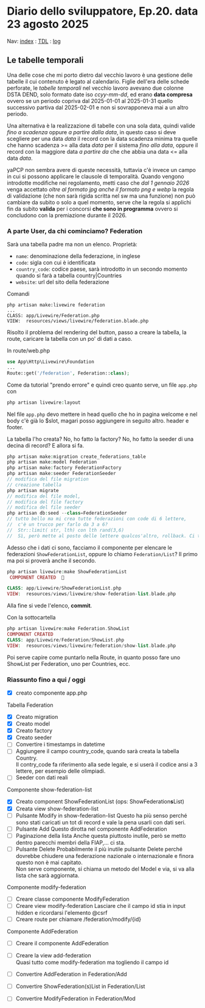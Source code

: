 # Diario dello sviluppatore, Ep.20. data 23 agosto 2025

Nav: [index](../index.md) : [TDL](../TDL.md) : [log](../../storage/logs/laravel.log)

## Le tabelle temporali

Una delle cose che mi porto dietro dal vecchio lavoro è una gestione
delle tabelle il cui contenuto è legato al calendario. Figlie dell'era
delle schede perforate, le *tabelle temporali* nel vecchio lavoro avevano
due colonne DSTA DEND, solo formato date iso *ccyy-mm-dd*, ed erano
**data compresa** ovvero se un periodo copriva dal 2025-01-01 al 2025-01-31
quello successivo partiva dal 2025-02-01 e non si sovrapponeva
mai a un altro periodo.

Una alternativa è la realizzazione di tabelle con una sola data,
quindi valide *fino a scadenza* oppure *a partire dalla data*, in questo caso
si deve scegliere per una data *data* il record con la data scadenza
minima tra quelle che hanno scadenza >= alla data *data* per il sistema
*fino alla data*, oppure il record con la maggiore data *a partire da*
che che abbia una data <= alla data *data*.

yaPCP non sembra avere di queste necessità, tuttavia
c'è invece un campo in cui si possono applicare le clausole
di temporalità. Quando vengono introdotte modifiche nei regolamento,
metti caso che *dal 1 gennaio 2026* venga accettato *oltre al formato jpg
anche il formato png e webp* la regola di validazione (che non sarà rigida scritta nel sw ma una funzione) non può cambiare da subito o
solo a quel momento, serve che la regola si applichi fin da subito
**valida** per i concorsi **che sono in programma** ovvero si concludono
con la premiazione durante il 2026.

### A parte User, da chi cominciamo? Federation

Sarà una tabella padre ma non un elenco. Proprietà:

- `name`: denominazione della federazione, in inglese
- `code`: sigla con cui è identificata
- `country_code`: codice paese,
  sarà introdotto in un secondo momento quando si farà
  a tabella country|Countries
- `website`: url del sito della federazione

Comandi

```text
php artisan make:livewire federation
...
CLASS: app/Livewire/Federation.php
VIEW:  resources/views/livewire/federation.blade.php
```

Risolto il problema del rendering del button,
passo a creare la tabella, la route, caricare la
tabella con un po' di dati a caso.

In route/web.php

```php
use App\Http\Livewire\Foundation 
...
Route::get('/federation', Federation::class);
```

Come da tutorial "prendo errore" e quindi creo quanto serve, un file `app.php` con

```php
php artisan livewire:layout
```

Nel file `app.php` devo mettere in head quello che ho in pagina welcome e nel body c'è già lo $slot, magari posso aggiungere in seguito altro. header e footer.

La tabella l'ho creata? No, ho fatto la factory? No, ho fatto la seeder di una decina di record? E allora si fa.

```php
php artisan make:migration create_federations_table
php artisan make:model Federation
php artisan make:factory FederationFactory
php artisan make:seeder FederationSeeder
// modifica del file migration
// creazione tabella
php artisan migrate
// modifica del file model, 
// modifica del file factory
// modifica del file seeder
php artisan db:seed --class=FederationSeeder
// tutto bello ma mi crea tutte federazioni con code di 6 lettere, 
//  c'è un trucco per farlo da 3 a 6? 
//  Str::limit( str, lth) con lth rand(3,6) 
//  Sì, però mette al posto delle lettere qualcos'altro, rollback. Ci teniamo le 6.
```

Adesso che i dati ci sono, facciamo il componente per
elencare le federazioni `ShowFederationList`, oppure lo chiamo
`Federation/List`? Il primo ma poi si proverà anche il secondo.

```php
php artisan livewire:make ShowFederationList
 COMPONENT CREATED  🤙

CLASS: app/Livewire/ShowFederationList.php
VIEW:  resources/views/livewire/show-federation-list.blade.php
```

Alla fine si vede l'elenco, **commit**.

Con la sottocartella

```php
php artisan livewire:make Federation.ShowList
COMPONENT CREATED 
CLASS: app/Livewire/Federation/ShowList.php
VIEW:  resources/views/livewire/federation/show-list.blade.php
```

Poi serve capire come puntarlo nella Route, in quanto posso fare
uno ShowList per Federation, uno per Countries, ecc.

### Riassunto fino a qui / oggi

- [x] creato componente app.php

Tabella Federation

- [x] Creato migration
- [x] Creato model
- [x] Creato factory
- [x] Creato seeder
- [ ] Convertire i timestamps in datetime
- [ ] Aggiungere il campo country_code, quando sarà creata la tabella Country.  
Il contry_code fa riferimento alla sede legale,
e si userà il codice ansi a 3 lettere, per esempio delle olimpiadi.
- [ ] Seeder con dati reali

Componente show-federation-list

- [x] Creato component ShowFederationList (ops: ShowFederation**s**List)
- [x] Creata view show-federation-list
- [ ] Pulsante Modify in show-federation-list
  Questo ha più senso perché sono stati caricati
  un tot di record e vale la pena usarli con dati seri.
- [ ] Pulsante Add
  Questo dirotta nel componente AddFederation
- [ ] Paginazione della lista
  Anche questa piuttosto inutile, però se
  metto dentro parecchi membri della FIAP,... ci sta.
- [ ] Pulsante Delete
  Probabilmente il più inutile pulsante Delete perché
  dovrebbe chiudere una federazione nazionale o internazionale
  e finora questo non è mai capitato.  
  Non serve componente, si chiama un metodo del Model e via,
  si va alla lista che sarà aggiornata.

Componente modify-federation

- [ ] Creare classe componente ModifyFederation
- [ ] Creare view modify-federation
  Lasciare che il campo id stia in input hidden
  e ricordarsi l'elemento @csrf
- [ ] Creare route per chiamare /federation/modify/{id}

Componente AddFederation

- [ ] Creare il componente AddFederation
- [ ] Creare la view add-federation  
  Quasi tutto come modify-federation ma togliendo il campo id

- [ ] Convertire AddFederation in Federation/Add  
- [ ] Convertire ShowFederation(s)List in Federation/List  
- [ ] Convertire ModifyFederation in Federation/Mod
